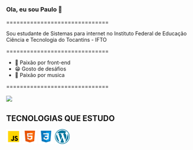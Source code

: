 ### Ola, eu sou Paulo 👋
<link rel="stylesheet" href="style.css">

==============================

Sou estudante de Sistemas para internet no Instituto Federal de Educação Ciência e Tecnologia do Tocantins - IFTO

==============================
* 💙 Paixão por front-end 
* 😁 Gosto de desáfios 
* 🎵 Paixão por musica 

==============================<br><br>
<img src="https://github-readme-stats.vercel.app/api?username=PauloGerson&show_icons=true&theme=dracula&include_all_commits=true&count_private=true">

## TECNOLOGIAS QUE ESTUDO
<div class="container">
 <img src="./img/javascript.png" width= "40px">
 <img src="./img/html.png" width= "40px">
 <img src="./img/css.png" width= "40px">
 <img src="./img/174881.png" width= "40px">
 </div>


